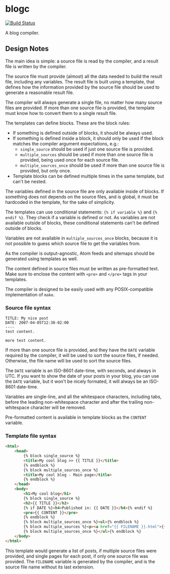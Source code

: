 # blogc

[![Build Status](https://semaphoreci.com/api/v1/projects/bd67545c-8593-4a37-ba94-ef1187a6d58d/402577/badge.svg)](https://semaphoreci.com/rafaelmartins/blogc)      

A blog compiler.


## Design Notes

The main idea is simple: a source file is read by the compiler, and a result file is written by the compiler.

The source file must provide (almost) all the data needed to build the result file, including any variables. The result file is built using a template, that defines how the information provided by the source file should be used to generate a reasonable result file.

The compiler will always generate a single file, no matter how many source files are provided. If more than one source file is provided, the template must know how to convert them to a single result file.

The templates can define blocks. These are the block rules:

- If something is defined outside of blocks, it should be always used.
- If something is defined inside a block, it should only be used if the block matches the compiler argument expectations, e.g.:
    - ``single_source`` should be used if just one source file is provided.
    - ``multiple_sources`` should be used if more than one source file is provided, being used once for each source file.
    - ``multiple_sources_once`` should be used if more than one source file is provided, but only once.
- Template blocks can be defined multiple times in the same template, but can't be nested.

The variables defined in the source file are only available inside of blocks. If something does not depends on the source files, and is global, it must be hardcoded in the template, for the sake of simplicity.

The templates can use conditional statements: ``{% if variable %}`` and ``{% endif %}``. They check if a variable is defined or not. As variables are not available outside of blocks, these conditional statements can't be defined outside of blocks.

Variables are not available in ``multiple_sources_once`` blocks, because it is not possible to guess which source file to get the variables from.

As the compiler is output-agnostic, Atom feeds and sitemaps should be generated using templates as well.

The content defined in source files must be written as pre-formatted text. Make sure to enclose the content with ``<pre>`` and ``</pre>`` tags in your templates.

The compiler is designed to be easily used with any POSIX-compatible implementation of ``make``.


### Source file syntax

```
TITLE: My nice post
DATE: 2007-04-05T12:30-02:00
----
test content.

more test content.
```

If more than one source file is provided, and they have the ``DATE`` variable required by the compiler, it will be used to sort the source files, if needed. Otherwise, the file name will be used to sort the source files.

The ``DATE`` variable is an ISO-8601 date-time, with seconds, and always in UTC. If you want to show the date of your posts in your blog, you can use the ``DATE`` variable, but it won't be nicely formated, it will always be an ISO-8601 date-time.

Variables are single-line, and all the whitespace characters, including tabs, before the leading non-whitespace character and after the trailing non-whitespace character will be removed.

Pre-formatted content is available in template blocks as the ``CONTENT`` variable.


### Template file syntax

```html
<html>
    <head>
        {% block single_source %}
        <title>My cool blog >> {{ TITLE }}</title>
        {% endblock %}
        {% block multiple_sources_once %}
        <title>My cool blog - Main page</title>
        {% endblock %}
    </head>
    <body>
        <h1>My cool blog</h1>
        {% block single_source %}
        <h2>{{ TITLE }}</h2>
        {% if DATE %}<h4>Published in: {{ DATE }}</h4>{% endif %}
        <pre>{{ CONTENT }}</pre>
        {% endblock %}
        {% block multiple_sources_once %}<ul>{% endblock %}
        {% block multiple_sources %}<p><a href="{{ FILENAME }}.html">{{ TITLE }}</a>{% if DATE %} - {{ DATE }}{% endif %}</p>{% endblock %}
        {% block multiple_sources_once %}</ul>{% endblock %}
    </body>
</html>
```

This template would generate a list of posts, if multiple source files were provided, and single pages for each post, if only one source file was provided. The ``FILENAME`` variable is generated by the compiler, and is the source file name without its last extension.
